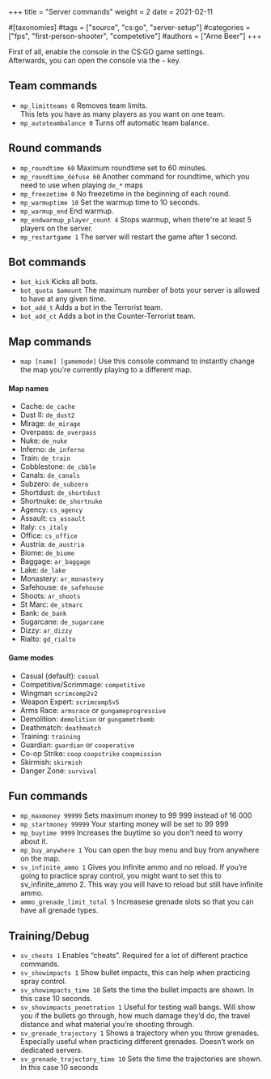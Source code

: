 +++
title = "Server commands"
weight = 2
date = 2021-02-11

#[taxonomies]
#tags = ["source", "cs:go", "server-setup"]
#categories = ["fps", "first-person-shooter", "competetive"]
#authors = ["Arne Beer"]
+++


First of all, enable the console in the CS:GO game settings. \
Afterwards, you can open the console via the `~` key.

## Team commands

- `mp_limitteams 0` Removes team limits. \
    This lets you have as many players as you want on one team.
- `mp_autoteambalance 0` Turns off automatic team balance.

## Round commands

- `mp_roundtime 60` Maximum roundtime set to 60 minutes.
- `mp_roundtime_defuse 60` Another command for roundtime, which you need to use when playing `de_*` maps
- `mp_freezetime 0` No freezetime in the beginning of each round.
- `mp_warmuptime 10` Set the warmup time to 10 seconds.
- `mp_warmup_end` End warmup.
- `mp_endwarmup_player_count 4` Stops warmup, when there're at least 5 players on the server.
- `mp_restartgame 1` The server will restart the game after 1 second.

## Bot commands

- `bot_kick` Kicks all bots.
- `bot_quota $amount` The maximum number of bots your server is allowed to have at any given time.
- `bot_add_t` Adds a bot in the Terrorist team.
- `bot_add_ct` Adds a bot in the Counter-Terrorist team.

## Map commands

- `map [name] [gamemode]` Use this console command to instantly change the map you're currently playing to a different map.

#### Map names 

- Cache: `de_cache`
- Dust II: `de_dust2`
- Mirage: `de_mirage`
- Overpass: `de_overpass`
- Nuke: `de_nuke`
- Inferno: `de_inferno`
- Train: `de_train`
- Cobblestone: `de_cbble`
- Canals: `de_canals`
- Subzero: `de_subzero`
- Shortdust: `de_shortdust`
- Shortnuke: `de_shortnuke`
- Agency: `cs_agency`
- Assault: `cs_assault`
- Italy: `cs_italy`
- Office: `cs_office`
- Austria: `de_austria`
- Biome: `de_biome`
- Baggage: `ar_baggage`
- Lake: `de_lake`
- Monastery: `ar_monastery`
- Safehouse: `de_safehouse`
- Shoots: `ar_shoots`
- St Marc: `de_stmarc`
- Bank: `de_bank`
- Sugarcane: `de_sugarcane`
- Dizzy: `ar_dizzy`
- Rialto: `gd_rialto`

#### Game modes

- Casual (default): `casual`
- Competitive/Scrimmage: `competitive`
- Wingman `scrimcomp2v2`
- Weapon Expert: `scrimcomp5v5`
- Arms Race: `armsrace` or `gungameprogressive`
- Demolition: `demolition` or `gungametrbomb`
- Deathmatch: `deathmatch`
- Training: `training`
- Guardian: `guardian` or `cooperative`
- Co-op Strike: `coop` `coopstrike` `coopmission`
- Skirmish: `skirmish`
- Danger Zone: `survival`

## Fun commands 

- `mp_maxmoney 99999` Sets maximum money to 99 999 instead of 16 000
- `mp_startmoney 99999` Your starting money will be set to 99 999
- `mp_buytime 9999` Increases the buytime so you don’t need to worry about it.
- `mp_buy_anywhere 1` You can open the buy menu and buy from anywhere on the map.
- `sv_infinite_ammo 1` Gives you infinite ammo and no reload. If you’re going to practice spray control, you might want to set this to sv_infinite_ammo 2. This way you will have to reload but still have infinite ammo.
- `ammo_grenade_limit_total 5` Increasese grenade slots so that you can have all grenade types.

## Training/Debug

- `sv_cheats 1` Enables “cheats”. Required for a lot of different practice commands.
- `sv_showimpacts 1` Show bullet impacts, this can help when practicing spray control.
- `sv_showimpacts_time 10` Sets the time the bullet impacts are shown. In this case 10 seconds.
- `sv_showimpacts_penetration 1` Useful for testing wall bangs. Will show you if the bullets go through, how much damage they’d do, the travel distance and what material you’re shooting through.
- `sv_grenade_trajectory 1` Shows a trajectory when you throw grenades. Especially useful when practicing different grenades. Doesn’t work on dedicated servers.
- `sv_grenade_trajectory_time 10` Sets the time the trajectories are shown. In this case 10 seconds
